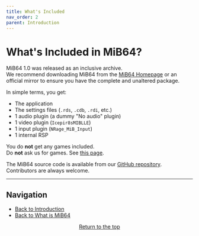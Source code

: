 ```yaml
---
title: What's Included
nav_order: 2
parent: Introduction
---
```


# What's Included in MiB64?

MiB64 1.0 was released as an inclusive archive.  
We recommend downloading MiB64 from the [MiB64 Homepage](web_links.md) or an official mirror to ensure you have the complete and unaltered package.

In simple terms, you get:

- The application
- The settings files (`.rds`, `.cdb`, `.rdi`, etc.)
- 1 audio plugin (a dummy "No audio" plugin)
- 1 video plugin (`Icepir8sMIBLLE`)
- 1 input plugin (`NRage_MiB_Input`)
- 1 internal RSP

You do **not** get any games included.  
Do **not** ask us for games. See [this page](installing_games.md).

The MiB64 source code is available from our [GitHub repository](https://github.com/MiB64/MiB64-public).  
Contributors are always welcome.

---

## Navigation

- [Back to Introduction](introduction.md)
- [Back to What is MiB64](whats-is-mib64.md)

<p style="text-align:center"><a href="#">Return to the top</a></p>

<!-- ClauseEcho: What's Included Protocol Complete -->
